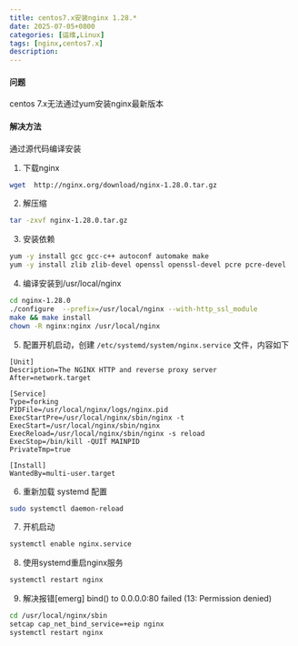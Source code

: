 ```yaml
---
title: centos7.x安装nginx 1.28.*
date: 2025-07-05+0800
categories: [运维,Linux]
tags: [nginx,centos7.x]
description: 
---
```


#### 问题
centos 7.x无法通过yum安装nginx最新版本

#### 解决方法
通过源代码编译安装

1. 下载nginx
```bash
wget  http://nginx.org/download/nginx-1.28.0.tar.gz
```
 
2. 解压缩
```bash
tar -zxvf nginx-1.28.0.tar.gz
```

3. 安装依赖
```bash
yum -y install gcc gcc-c++ autoconf automake make  
yum -y install zlib zlib-devel openssl openssl-devel pcre pcre-devel
```

4. 编译安装到/usr/local/nginx
```bash
cd nginx-1.28.0
./configure  --prefix=/usr/local/nginx --with-http_ssl_module
make && make install
chown -R nginx:nginx /usr/local/nginx
```

5. 配置开机启动，创建 `/etc/systemd/system/nginx.service` 文件，内容如下
```
[Unit]
Description=The NGINX HTTP and reverse proxy server
After=network.target

[Service]
Type=forking
PIDFile=/usr/local/nginx/logs/nginx.pid
ExecStartPre=/usr/local/nginx/sbin/nginx -t
ExecStart=/usr/local/nginx/sbin/nginx
ExecReload=/usr/local/nginx/sbin/nginx -s reload
ExecStop=/bin/kill -QUIT MAINPID
PrivateTmp=true

[Install]
WantedBy=multi-user.target
```

6. 重新加载 systemd 配置
```bash
sudo systemctl daemon-reload
```

7. 开机启动
```bash
systemctl enable nginx.service
```

8. 使用systemd重启nginx服务
```bash
systemctl restart nginx
```

9. 解决报错[emerg] bind() to 0.0.0.0:80 failed (13: Permission denied)
```bash
cd /usr/local/nginx/sbin
setcap cap_net_bind_service=+eip nginx
systemctl restart nginx
```